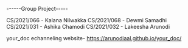 ------Group Project-----

CS/2021/066 - Kalana Nilwakka
CS/2021/068 - Dewmi Samadhi
CS/2021/031 - Ashika Chamodi
CS/2021/032 - Lakeesha Arunodi

your_doc echanneling website- https://arunodiaal.github.io/your_doc/
